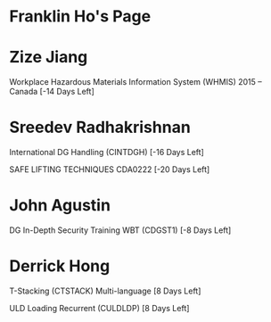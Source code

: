 # Franklin Ho's Page




# Zize Jiang


Workplace Hazardous Materials Information System (WHMIS) 2015 – Canada [-14 Days Left]



# Sreedev Radhakrishnan


International DG Handling (CINTDGH) [-16 Days Left]

SAFE LIFTING TECHNIQUES CDA0222 [-20 Days Left]



# John Agustin


DG In-Depth Security Training WBT (CDGST1) [-8 Days Left]



# Derrick Hong


T-Stacking (CTSTACK) Multi-language [8 Days Left]

ULD Loading Recurrent (CULDLDP) [8 Days Left]



